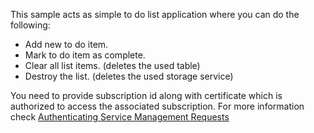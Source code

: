 This sample acts as simple to do list application where you can do the following:
* Add new to do item.
* Mark to do item as complete.
* Clear all list items. (deletes the used table)
* Destroy the list. (deletes the used storage service)

You need to provide subscription id along with certificate which is authorized to access the associated subscription. For more information check [Authenticating Service Management Requests](http://msdn.microsoft.com/en-us/library/windowsazure/ee460782.aspx)